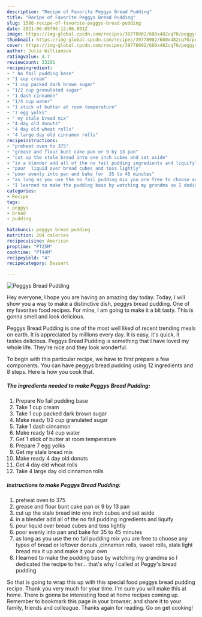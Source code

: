 ```yaml
---
description: "Recipe of Favorite Peggys Bread Pudding"
title: "Recipe of Favorite Peggys Bread Pudding"
slug: 1586-recipe-of-favorite-peggys-bread-pudding
date: 2021-06-05T06:12:06.891Z
image: https://img-global.cpcdn.com/recipes/39778902/680x482cq70/peggys-bread-pudding-recipe-main-photo.jpg
thumbnail: https://img-global.cpcdn.com/recipes/39778902/680x482cq70/peggys-bread-pudding-recipe-main-photo.jpg
cover: https://img-global.cpcdn.com/recipes/39778902/680x482cq70/peggys-bread-pudding-recipe-main-photo.jpg
author: Julia Williamson
ratingvalue: 4.7
reviewcount: 33291
recipeingredient:
- " No fail pudding base"
- "1 cup cream"
- "1 cup packed dark brown sugar"
- "1/2 cup granulated sugar"
- "1 dash cinnamon"
- "1/4 cup water"
- "1 stick of butter at room temperature"
- "7 egg yolks"
- " my stale bread mix"
- "4 day old donuts"
- "4 day old wheat rolls"
- "4 large day old cinnamon rolls"
recipeinstructions:
- "preheat oven to 375"
- "grease and flour bunt cake pan or 9 by 13 pan"
- "cut up the stale bread into one inch cubes and set aside"
- "in a blender add all of the no fail pudding ingredients and liquify"
- "pour  liquid over bread cubes and toss lightly"
- "poor evenly into pan and bake for  35 to 45 minutes"
- "as long as you use the no fail pudding mix you are free to choose any types of bread or leftover donuts ,cinnamon rolls, sweet rolls, stale light bread mix it up and make it your own"
- "I learned to make the pudding base by watching my grandma so I dedicated the recipe to her... that&#39;s why I called at Peggy&#39;s bread pudding"
categories:
- Recipe
tags:
- peggys
- bread
- pudding

katakunci: peggys bread pudding 
nutrition: 204 calories
recipecuisine: American
preptime: "PT25M"
cooktime: "PT44M"
recipeyield: "4"
recipecategory: Dessert

---
```



![Peggys Bread Pudding](https://img-global.cpcdn.com/recipes/39778902/680x482cq70/peggys-bread-pudding-recipe-main-photo.jpg)

Hey everyone, I hope you are having an amazing day today. Today, I will show you a way to make a distinctive dish, peggys bread pudding. One of my favorites food recipes. For mine, I am going to make it a bit tasty. This is gonna smell and look delicious.

Peggys Bread Pudding is one of the most well liked of recent trending meals on earth. It is appreciated by millions every day. It is easy, it's quick, it tastes delicious. Peggys Bread Pudding is something that I have loved my whole life. They're nice and they look wonderful.




To begin with this particular recipe, we have to first prepare a few components. You can have peggys bread pudding using 12 ingredients and 8 steps. Here is how you cook that.

<!--inarticleads1-->

##### The ingredients needed to make Peggys Bread Pudding:

1. Prepare  No fail pudding base
1. Take 1 cup cream
1. Take 1 cup packed dark brown sugar
1. Make ready 1/2 cup granulated sugar
1. Take 1 dash cinnamon
1. Make ready 1/4 cup water
1. Get 1 stick of butter at room temperature
1. Prepare 7 egg yolks
1. Get  my stale bread mix
1. Make ready 4 day old donuts
1. Get 4 day old wheat rolls
1. Take 4 large day old cinnamon rolls




<!--inarticleads2-->

##### Instructions to make Peggys Bread Pudding:

1. preheat oven to 375
1. grease and flour bunt cake pan or 9 by 13 pan
1. cut up the stale bread into one inch cubes and set aside
1. in a blender add all of the no fail pudding ingredients and liquify
1. pour  liquid over bread cubes and toss lightly
1. poor evenly into pan and bake for  35 to 45 minutes
1. as long as you use the no fail pudding mix you are free to choose any types of bread or leftover donuts ,cinnamon rolls, sweet rolls, stale light bread mix it up and make it your own
1. I learned to make the pudding base by watching my grandma so I dedicated the recipe to her... that&#39;s why I called at Peggy&#39;s bread pudding




So that is going to wrap this up with this special food peggys bread pudding recipe. Thank you very much for your time. I'm sure you will make this at home. There is gonna be interesting food at home recipes coming up. Remember to bookmark this page in your browser, and share it to your family, friends and colleague. Thanks again for reading. Go on get cooking!
